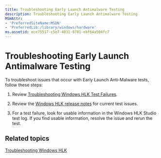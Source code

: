 ```yaml
---
title: Troubleshooting Early Launch Antimalware Testing
description: Troubleshooting Early Launch Antimalware Testing
MSHAttr:
- 'PreferredSiteName:MSDN'
- 'PreferredLib:/library/windows/hardware'
ms.assetid: ece75517-c5e7-4031-8781-ebf64a504fc7
---
```


# Troubleshooting Early Launch Antimalware Testing


To troubleshoot issues that occur with Early Launch Anti-Malware tests, follow these steps:

1.  Review [Troubleshooting Windows HLK Test Failures](..\user\troubleshooting-windows-hlk-test-failures.md).

2.  Review the [Windows HLK release notes](http://go.microsoft.com/fwlink/?LinkID=236110) for current test issues.

3.  For a test failure, look for usable information in the Windows HLK Studio test log. If you find usable information, resolve the issue and rerun the test.

## <span id="related-topics"></span>Related topics


[Troubleshooting Windows HLK](p_hlk.troubleshooting_windows_hlk)

 

 







